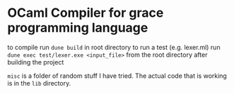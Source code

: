 # OCaml Compiler for grace programming language

to compile run `dune build` in root directory
to run a test (e.g. lexer.ml) run `dune exec test/lexer.exe <input_file>` from the root directory after building the project

`misc` is a folder of random stuff I have tried.
The actual code that is working is in the `lib` directory.
